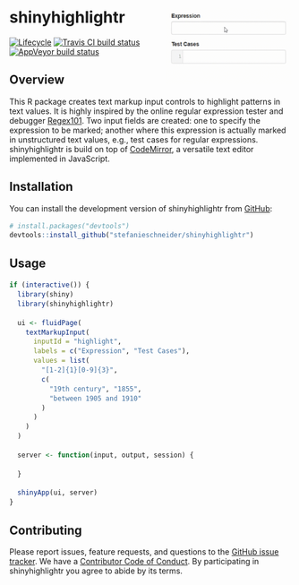 
<!-- README.md is generated from README.Rmd. Please edit that file -->

# shinyhighlightr <img src="man/figures/example.gif" align="right" width="225" />

[![Lifecycle](https://img.shields.io/badge/lifecycle-experimental-orange.svg)](https://www.tidyverse.org/lifecycle/#experimental)
[![Travis CI build
status](https://travis-ci.org/stefanieschneider/shinyhighlightr.svg?branch=master)](https://travis-ci.org/stefanieschneider/shinyhighlightr)
[![AppVeyor build
status](https://ci.appveyor.com/api/projects/status/github/stefanieschneider/shinyhighlightr?branch=master&svg=true)](https://ci.appveyor.com/project/stefanieschneider/shinyhighlightr)

## Overview

This R package creates text markup input controls to highlight patterns
in text values. It is highly inspired by the online regular expression
tester and debugger [Regex101](https://regex101.com/). Two input fields
are created: one to specify the expression to be marked; another where
this expression is actually marked in unstructured text values, e.g.,
test cases for regular expressions. shinyhighlightr is build on top of
[CodeMirror](https://github.com/codemirror/CodeMirror), a versatile text
editor implemented in JavaScript.

## Installation

You can install the development version of shinyhighlightr from
[GitHub](https://github.com/stefanieschneider/shinyhighlightr):

``` r
# install.packages("devtools")
devtools::install_github("stefanieschneider/shinyhighlightr")
```

## Usage

``` r
if (interactive()) {
  library(shiny)
  library(shinyhighlightr)

  ui <- fluidPage(
    textMarkupInput(
      inputId = "highlight",
      labels = c("Expression", "Test Cases"),
      values = list(
        "[1-2]{1}[0-9]{3}",
        c(
          "19th century", "1855",
          "between 1905 and 1910"
        )
      )
    )
  )

  server <- function(input, output, session) {

  }

  shinyApp(ui, server)
}
```

## Contributing

Please report issues, feature requests, and questions to the [GitHub
issue
tracker](https://github.com/stefanieschneider/shinyhighlightr/issues).
We have a [Contributor Code of
Conduct](https://github.com/stefanieschneider/shinyhighlightr/blob/master/CODE_OF_CONDUCT.md).
By participating in shinyhighlightr you agree to abide by its terms.
